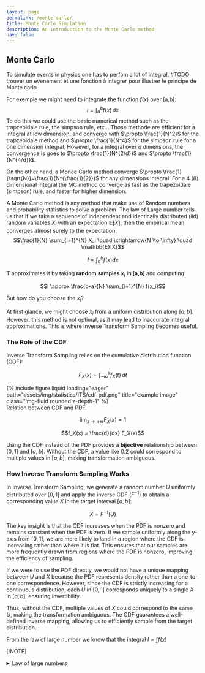 ```yaml
---
layout: page
permalink: /monte-carlo/
title: Monte Carlo Simulation
description: An introduction to the Monte Carlo method
nav: false
---
```


## Monte Carlo 

To simulate events in physics one has to perfom a lot of integral. 
#TODO trouver un evenement et une fonction à integrer pour illustrer le principe de Monte carlo 

For exemple we might need to integrate the function $f(x)$ over [a,b]: 
$$I=\int_a^bf(x)\,dx$$
To do this we could use the basic numerical method such as the trapzeoidale rule, the simpson rule, etc...
Those methode are efficient for a integral at low dimension, and converge with $\propto \frac{1}{N^2}$ for the trapzeoidale method and $\propto \frac{1}{N^4}$ for the simpson rule for a one dimension integral. However, for a integral over $d$ dimensions, the convergence is goes to $\propto \frac{1}{N^{2/d}}$ and $\propto \frac{1}{N^{4/d}}$.

On the other hand, a Monce Carlo method converge $\propto \frac{1}{\sqrt{N}}=\frac{1}{N^{\frac{1}{2}}}$ for any dimensions integral. 
For a 4 (8) dimensional integral the MC method converge as fast as the trapezoidale (simpson) rule, and faster for higher dimension.

A Monte Carlo method is any method that make use of Random numbers and probability statistics to solve a problem.
The law of Large number  tells us that if we take a sequence of independent and identically distributed (iid) random variables $X_i$ with an expectation $\mathbb{E}[X]$, then the empirical mean converges almost surely to the expectation:
$$\frac{1}{N} \sum_{i=1}^{N} X_i \quad \xrightarrow{N \to \infty} \quad \mathbb{E}[X]$$



$$I = \int_a^b f(x) dx$$

T approximates it by taking **random samples $x_i$ in [a,b]** and computing:

$$I \approx \frac{b-a}{N} \sum_{i=1}^{N} f(x_i)$$

But how do you choose the $x_i$?

At first glance, we might choose $x_i$ from a uniform distribution along $[a,b]$. However, this method is not optimal, as it may lead to inaccurate integral approximations. This is where Inverse Transform Sampling becomes useful.

### The Role of the CDF

Inverse Transform Sampling relies on the cumulative distribution function (CDF):

$$F_X(x) = \int_{-\infty}^{x} f_X(t) \, dt$$

<div class="row">
    <div class="col-sm mt-3 mt-md-0">
        {% include figure.liquid loading="eager" path="assets/img/statistics/ITS/cdf-pdf.png" title="example image" class="img-fluid rounded z-depth-1" %}
    </div>
</div>
<div class="caption">
    Relation between CDF and PDF.
</div>

$$\lim_{x \to +\infty} F_X(x)=1$$

$$f_X(x) = \frac{d}{dx} F_X(x)$$

Using the CDF instead of the PDF provides a **bijective** relationship between $[0,1]$ and $[a,b]$. Without the CDF, a value like 0.2 could correspond to multiple values in $[a,b]$, making transformation ambiguous.

### How Inverse Transform Sampling Works

In Inverse Transform Sampling, we generate a random number $U$ uniformly distributed over $[0,1]$ and apply the inverse CDF ($F^{-1}$) to obtain a corresponding value $X$ in the target interval $[a,b]$:

$$X = F^{-1}(U)$$

The key insight is that the CDF increases when the PDF is nonzero and remains constant when the PDF is zero. If we sample uniformly along the y-axis from $[0,1]$, we are more likely to land in a region where the CDF is increasing rather than where it is flat. This ensures that our samples are more frequently drawn from regions where the PDF is nonzero, improving the efficiency of sampling.

If we were to use the PDF directly, we would not have a unique mapping between $U$ and $X$ because the PDF represents density rather than a one-to-one correspondence. However, since the CDF is strictly increasing for a continuous distribution, each $U$ in $[0,1]$ corresponds uniquely to a single $X$ in $[a,b]$, ensuring invertibility.

Thus, without the CDF, multiple values of $X$ could correspond to the same $U$, making the transformation ambiguous. The CDF guarantees a well-defined inverse mapping, allowing us to efficiently sample from the target distribution.

From the law of large number we know that the integral $I=\int f(x)$

[!NOTE]
<div id="markdown-container">
<details>
<summary>Law of large numbers</summary>

> The law of large numbers tells us that if we take a sequence of independent and identically distributed (iid) random variables $X_i$ with an expectation $\mathbb{E}[X]$, then the empirical mean converges almost surely to the expectation:
> $\frac{1}{N} \sum_{i=1}^{N} X_i \quad \xrightarrow{N \to \infty} \quad \mathbb{E}[X]$

</details>
</div>
